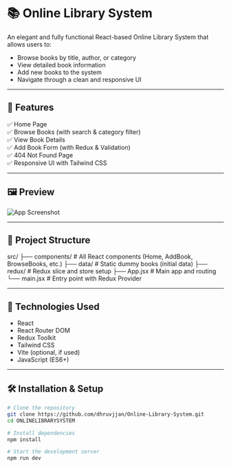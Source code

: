 # 📚 Online Library System

An elegant and fully functional React-based Online Library System that allows users to:
- Browse books by title, author, or category
- View detailed book information
- Add new books to the system
- Navigate through a clean and responsive UI

---

## 🚀 Features

✅ Home Page  
✅ Browse Books (with search & category filter)  
✅ View Book Details  
✅ Add Book Form (with Redux & Validation)  
✅ 404 Not Found Page  
✅ Responsive UI with Tailwind CSS

---

## 🖼️ Preview

![App Screenshot](https://via.placeholder.com/800x400?text=Insert+Screenshot+Here)

---

## 📂 Project Structure

src/
├── components/ # All React components (Home, AddBook, BrowseBooks, etc.)
├── data/ # Static dummy books (initial data)
├── redux/ # Redux slice and store setup
├── App.jsx # Main app and routing
└── main.jsx # Entry point with Redux Provider


---

## 🧰 Technologies Used

- React
- React Router DOM
- Redux Toolkit
- Tailwind CSS
- Vite (optional, if used)
- JavaScript (ES6+)

---

## 🛠️ Installation & Setup

```bash
# Clone the repository
git clone https://github.com/dhruvjjan/Online-Library-System.git
cd ONLINELIBRARYSYSTEM

# Install dependencies
npm install

# Start the development server
npm run dev

